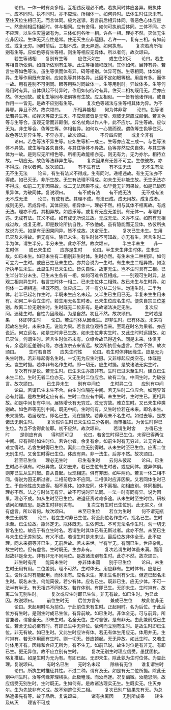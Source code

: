 <!-- { "loadSidebar": true } -->
　　论曰。一体一时有众多相。互相违反理必不成。若执同时体应各异。既执体一。应不同时。执不同时。亦不应理。所相体一。如何异时。法体生时住灭未有。至住灭位生相已无。而言体同。极为迷谬。若言前后相异体同。善恶色心体应是一。然舍前相后相起时。体与相同。应有舍得。如何可执前后体同。三体不同。亦不应理。以生住灭遍诸有为。三体如何各唯一相。许各一相。理亦不然。灭体无生应非因起。生体无灭应性是常。住无灭生应非蕴摄。若许一一。复有三相。有如前过。或复无穷。同时前后。三相不成。更无异途。如何执有。
　　复次若离所相别有生等。应如色等有生等相。则生等相应无异体。所以者何。故次颂曰。
　　若生等诸相　　复别有生等
　　应住灭如生　　或生住如灭
　　论曰。若生等相自所依俱。如自所依别有生等。此生等相幖帜既同。其体如何。展转有异。若言生等如色等法。虽生等俱而体有异。碍等相别。体异可然。生等相同。体如何异。生等作用既有差别。应如色等其体各异。此因不定如眼等根。用虽有多。而体一故。用有差别不可例同。眼等用殊时同故体一。生等用别时。异故体多。生等何缘用时有异。自体俱起不待异时。作用如何待时有异。住灭二相初既用无。后亦应然。体无别故。或复生等同与法俱等有生故。应互相似。一一皆有他诸作用。或自作用一一皆无。是故不应别有生等。
　　复次色等诸法与生等相其体为异。为不异耶。异且不然。故次颂曰。
　　所相异能相　　何为体非常
　　论曰。色等诸法若异生等。如择灭等应无生灭。不应观彼皆是无常。观彼无常应成颠倒。若言色等与生等合。虽观无常而非颠倒。如名杖角以作人牛。此不应尔。异生等故。应似无为。非生等合。色等生等。体相若异。如何以一心慧而观。谓色等生色等住灭。故色等法非异生等。不异亦非。故次颂曰。
　　不异四应同　　或复全非有
　　论曰。若色等法不异生等。应如生等析一成三。生等亦应混三成一。与色等法体不异故。或生等相各失自体。与其住等体不异故。色等亦然应失自体。与其生等体为一故。是则应无所相色等。所相无故能相亦无。则无有为。无为亦尔。相待立故。一切应无。故色等法非异生等。
　　复次因果有无皆不可立。生依彼故。亦不得成。所以者何。故次颂曰。
　　有不生有法　　有不生无法
　　无不生有法　　无不生无法
　　论曰。有生有法义不得成。生有同时。递相违故。有生无法亦不得成。如已灭无。非所生故。无生有法理不得成。如未生无非能生故。无生无法亦不得成。如前二无非因果故。或二无法因果不成。如毕竟无非因果故。如是已破因果异体。为破同体。复说颂曰。
　　有不成有法　　有不成无法
　　无不成有法　　无不成无法
　　论曰。有成有法。其理不成。有法已成。成无用故。成复成者。成则无穷。若成异相。其体应别。相异体一。理必不然。相与其体不相离故。有成无法。理亦不成。其相异故。如苦乐等。或复有无应无差别。有无体一。与理相违。无成有法。其义不成。如有成无所说过故。无成无法。义亦不成。如前有无相成过故。或复无者。即是数论所执自性。不依他成。虽有隐能而无显体。依彼所执故说为无。如是有无因果同异。皆不成故。决定无生。
　　复次已生未生。生用已灭及未得故。俱无有生。除已未生。有生时体不可知故。亦无有生。若言生时二半为体。谓生半分。半分未生。此亦不然。故次颂曰。
　　半生半未生　　非一生时体
　　或已未生位　　应亦是生时
　　论曰。半生未生非生时体。生未生故。如已未生。如已未生有二相别非生时体。生时亦然。有生未生二种相异。如何可立为一生时。或应已生及未生位。亦共合说为一生时。有生未生二相异故。如汝所执半生未生。此显生时已未生位。皆失自性。故定无生。岂不生时具有二相。已生半分半分未生。已生未生各有一相。如何可难令互相成。一一别观可生时异。总观二相岂异生时。若言生时体一相二。已未生位体二相殊。故已未生与生时异。如何体一二相相违。相既不同。体应成二。非一有分从二分生。勿违生时。二半为体。若半已起名作生时。半既未生应名未起。又半生已生用已无。半复未生生用未有。如何二半合立生时。若生用无名生时者。已未生位应名生时。便失自宗三位差别。故离二位无别生时。生时既无二位非有。是故诸法决定无生。
　　复次应问。迷徒生时。自性为因缘起。为是自然。初且不然。故次颂曰。
　　生时若是果　　体即非生时
　　论曰。若生时体从因缘生。即非生时。已有体故。未来将起故名生时。未来体无。说谁为果。若言此位观待当来。至现在时名为果者。亦应说近。何立远名。如是生时非已生故。如未生位非实生时。又此生时时远摄故。如已灭位。何谓生时。若言生时体虽未有。众缘会故已得近名。同是未来。体俱非有。余远此近差别何缘。亦违汝宗去来皆远。故汝所执但有虚言。后亦不然。故次颂曰。
　　生时若自然　　应失生时性
　　论曰。若生时体非因缘生。应是无为失生时性。若非缘起得名生时。一切无为应生时摄。又非缘起应类空花。体既是无。岂生时摄。若体非有名作生时。即一切无。应生时摄。是故诸法无实生时。
　　复次有作是说。若无生时。已生未生亦应非有。生时已过未至生时。建立已生未生二位。生时无者二位亦无。又无生时二位应合。故有二位。中间生时。为破彼言。故次颂曰。
　　已生异未生　　别有中间位
　　生时异二位　　应别有中间
　　论曰。若谓已生未生不合。由生时位隔在中间。若无生时二位应合。如两界首必有封疆。是故生时定应有者。生时二位应有中间。未生生时。生时生已。更相异故。如是中间复有中间。展转增长有无穷过。过无穷故。难立生时。又已未生种类别故。如色声等无别中间。既无中间。生时何有。又生时位若在未来。即名未生。未来摄故。若居现在。即名已生。现在摄故。若非现未不名生时。如过去等。是故诸法无别生时。
　　复次假许生时已未生位三分各别。而审推征。为舍生时得已生位。为当不舍得此位耶。初不应然。故次颂曰。
　　若谓生时舍　　方得已生时
　　是则应有余　　得时而可见
　　论曰。若舍生时得已生位。未得已得两位中间。应有得时如生时位。若许尔者。余复有余。如前生时有无穷过。过无穷故。难立得时。若舍生时得已生位。离此二位无别得时。从未生时至已生位。应离二位无别生时。又舍生时得已生位。体应有异。非一法生。后亦不然。故次颂曰。
　　若至已生位　　理必无生时
　　已生有生时　　云何从彼起
　　论曰。已生生时必不俱有。时分异故。犹如去来。若已生位有生时者。或应同体。或异体俱。则非已生从生时起。自从自起。世现相违。俱有非因。如牛两角。若言一体二相不同。得说为因无斯过者。二相前后体不应同。二相俱时应非因果。又若同体生时已生。于自他性应失应得。相不离体。如体应同。体不离相。如相应别。体同相别。理必不然。法之与时体无有异。故不可说时异法同。一法一时有同有异。说为因果。理必不成。如从生时至已生位。进退征责过难多途。从未生时至生时位。研核诘问如理应思。是故生时非别实有。
　　复次立有生时已生位别。此无实义。但有虚言。所以者何。故次颂曰。
　　未至已生位　　若立为生时
　　何不谓无瓶　　未生无别故
　　论曰。若立生时非已生位。将至此位名作生时。瓶名已生。生时未至。已生位故。瓶体定无。瓶体既无。生依何法。不可无法名作生时。勿一切无皆名生位。故应于有立生时名。若谓生时其体已有无斯过者。此亦不然。未至已生与未生位无差别故。有义不成。若谓生时是未来世。最后位故非体全无。此不应理。同未来摄等非已生。无前后故。若未来世。半有半无。有同已生。世应杂乱。故生时位。但有虚言。生时既无。生亦非有。
　　复次若谓生时体虽未满。而用起故非是全无。非有非无不同两位。是故诸法别有生时。此亦不然。故次颂曰。
　　非生时有用　　能简未生时
　　亦非体未圆　　别于已生位
　　论曰。未生生时无用有用。二位差别。理不可然。生时体无。用应非有。生时体有。应是已生。设许生时有能起用。而体未有。应名未生。非未生名别有少法。但遮已起名未生时。既名未生。何能简彼。若少有体。应名已生。既非已生。应无少体。不可一法半有半无。有无相违不同体故。若许体别。有即已生。无即未生。生时岂有。故离二位无别生时。
　　复次或应生时即已生位。非无有故。如已生时。为显此因。故说颂曰。
　　前位生时无　　后位方言有
　　兼成已生位　　故此位非无
　　论曰。未起用时名为前位。于此前位未有生时。正起用时。名为后位。于此后位方有生时。是则生时成已生位。有异前故。如已生时。非体全无。可与前异。所言兼者。谓舍全无。即未生时。名全无位。生时舍彼。是有非无。由此兼前成已生位。若舍无位必至有时。有即已生中无异位。依何而立别有生时。是故生时即已生位。非无有故。如已生时。又此生时应许有体。若无有体生用应无。体用并无。生时岂有。若无体用而有生时。则一切无。皆应顿起。无无异故。如此生时。又若生时体用非有。因缘和合应无所为。有不生无。如前已说。故生时位是有非无。有即已生。更无异位。故不应立别有生时。
　　复次无别生时理应信受。愚犹固执。略复推征。如是生时为无为有。有即已起。无即未生。除此孰为生时位体。为显此理。复说颂曰。
　　有时名已生　　无时名未起
　　除兹有无位　　谁复谓生时
　　论曰。所执生时推征其性。不过二种。谓有及无。如是有无二位所摄。除此无别中间生时。汝等何缘非理横执。此极粗浅。而汝尚迷。况复幽微。汝能思测。故应信受无别生时。生时既无。生如何有。是故诸法理实无生。生既实无。住灭亦尔。生为先故非有义成。故不别遮住灭二相。
　　复次已别广破果先有无。为总略遮果先有等。故于品后。复说颂曰。
　　诸有执离因　　无别所成果
　　转生及转灭　　理皆不可成
